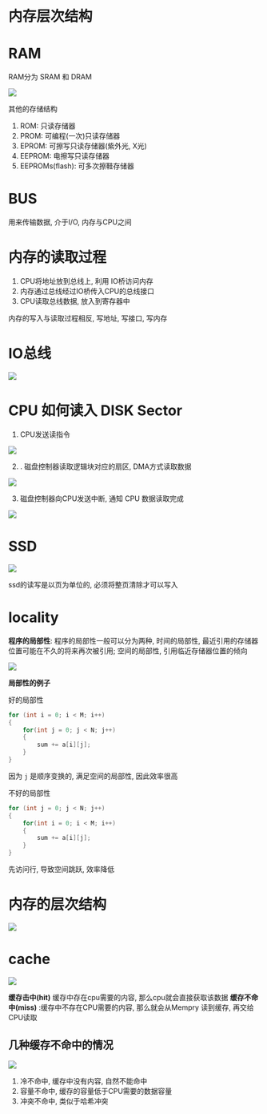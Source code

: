 # 内存层次结构

# RAM

RAM分为 SRAM 和 DRAM

![](images/5-Memory%20Hierarchy-S&DRAM.png)

其他的存储结构 
1. ROM: 只读存储器
2. PROM: 可编程(一次)只读存储器
3. EPROM: 可擦写只读存储器(紫外光, X光)
4. EEPROM: 电擦写只读存储器
5. EEPROMs(flash): 可多次擦鞋存储器

# BUS

用来传输数据, 介于I/O, 内存与CPU之间

# 内存的读取过程

1. CPU将地址放到总线上, 利用 IO桥访问内存
2. 内存通过总线经过IO桥传入CPU的总线接口
3. CPU读取总线数据, 放入到寄存器中

内存的写入与读取过程相反, 写地址, 写接口, 写内存

# IO总线

![](images/5-Memory%20Hierarchy-IO总线.png)

# CPU 如何读入 DISK Sector

1. CPU发送读指令

![](images/5-Memory%20Hierarchy-readdisk1.png)

2. . 磁盘控制器读取逻辑块对应的扇区, DMA方式读取数据

![](images/5-Memory%20Hierarchy-readdisk2.png)

3. 磁盘控制器向CPU发送中断, 通知 CPU 数据读取完成

![](images/5-Memory%20Hierarchy-readdisk3.png)

# SSD

![](images/5-Memory%20Hierarchy-ssd.png)

ssd的读写是以页为单位的, 必须将整页清除才可以写入

# locality

**程序的局部性**: 程序的局部性一般可以分为两种, 时间的局部性, 最近引用的存储器位置可能在不久的将来再次被引用; 空间的局部性, 引用临近存储器位置的倾向

![](images/5-Memory%20Hierarchy-局部性.png)

**局部性的例子**

好的局部性
```c
for (int i = 0; i < M; i++)
{
	for(int j = 0; j < N; j++)
	{
		sum += a[i][j];
	}
}
```
因为 `j` 是顺序变换的, 满足空间的局部性, 因此效率很高

不好的局部性
```c
for (int j = 0; j < N; j++)
{
	for(int i = 0; i < M; i++)
	{
		sum += a[i][j];
	}
}
```
先访问行, 导致空间跳跃, 效率降低

# 内存的层次结构

![](images/5-Memory%20Hierarchy-内存的层次设计.png)

# cache

![](images/5-Memory%20Hierarchy-cache.png)

**缓存击中(hit)** 缓存中存在cpu需要的内容, 那么cpu就会直接获取该数据
**缓存不命中(miss)** :缓存中不存在CPU需要的内容, 那么就会从Mempry 读到缓存, 再交给CPU读取

## 几种缓存不命中的情况

![](images/5-Memory%20Hierarchy-cachemiss.png)

1. 冷不命中, 缓存中没有内容, 自然不能命中
2. 容量不命中, 缓存的容量低于CPU需要的数据容量
3. 冲突不命中, 类似于哈希冲突